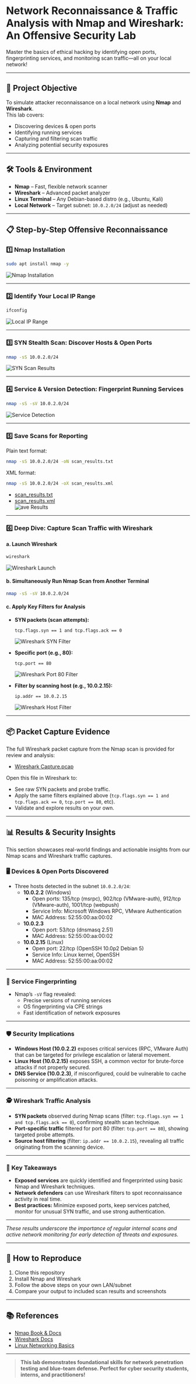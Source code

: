 # Network Reconnaissance & Traffic Analysis with Nmap and Wireshark: An Offensive Security Lab

Master the basics of ethical hacking by identifying open ports, fingerprinting services, and monitoring scan traffic—all on your local network!

---

## 🚀 Project Objective

To simulate attacker reconnaissance on a local network using **Nmap** and **Wireshark**.  
This lab covers:  
- Discovering devices & open ports  
- Identifying running services  
- Capturing and filtering scan traffic  
- Analyzing potential security exposures  

---

## 🛠️ Tools & Environment

- **Nmap** – Fast, flexible network scanner  
- **Wireshark** – Advanced packet analyzer  
- **Linux Terminal** – Any Debian-based distro (e.g., Ubuntu, Kali)  
- **Local Network** – Target subnet: `10.0.2.0/24` (adjust as needed)  

---

## 📋 Step-by-Step Offensive Reconnaissance

### 1️⃣ Nmap Installation
```sh
sudo apt install nmap -y
```
![Nmap Installation](screenshots/install_nmap.png)

---

### 2️⃣ Identify Your Local IP Range
```sh
ifconfig
```
![Local IP Range](screenshots/find_ip.png)

---

### 3️⃣ SYN Stealth Scan: Discover Hosts & Open Ports
```sh
nmap -sS 10.0.2.0/24
```
![SYN Scan Results](screenshots/tcp_syn_scan.png)

---

### 4️⃣ Service & Version Detection: Fingerprint Running Services
```sh
nmap -sS -sV 10.0.2.0/24
```
![Service Detection](screenshots/service_version_scan.png)

---

### 5️⃣ Save Scans for Reporting
Plain text format:
```sh
nmap -sS 10.0.2.0/24 -oN scan_results.txt
```
XML format:
```sh
nmap -sS 10.0.2.0/24 -oX scan_results.xml
```
- [scan_results.txt](scan_results.txt)
- [scan_results.xml](scan_results.xml)
\
![ave Results](screenshots/save_results.png)

---

### 6️⃣ Deep Dive: Capture Scan Traffic with Wireshark

#### a. Launch Wireshark
```sh
wireshark
```
![Wireshark Launch](screenshots/wireshark_open.png)

#### b. Simultaneously Run Nmap Scan from Another Terminal
```sh
nmap -sS -sV 10.0.2.0/24
```

#### c. Apply Key Filters for Analysis

- **SYN packets (scan attempts):**
  ```
  tcp.flags.syn == 1 and tcp.flags.ack == 0
  ```
  ![Wireshark SYN Filter](screenshots/wireshark_filter_syn.png)

- **Specific port (e.g., 80):**
  ```
  tcp.port == 80
  ```
  ![Wireshark Port 80 Filter](screenshots/wireshark_filter_port80.png)

- **Filter by scanning host (e.g., 10.0.2.15):**
  ```
  ip.addr == 10.0.2.15
  ```
  ![Wireshark Host Filter](screenshots/wireshark_filter_host.png)

---

## 📦 Packet Capture Evidence

The full Wireshark packet capture from the Nmap scan is provided for review and analysis:
- [Wireshark Capture.pcap](wireshark_capture.pcap)

Open this file in Wireshark to:
- See raw SYN packets and probe traffic.
- Apply the same filters explained above (`tcp.flags.syn == 1 and tcp.flags.ack == 0`, `tcp.port == 80`, etc).
- Validate and explore results on your own.

---

## 📊 Results & Security Insights

This section showcases real-world findings and actionable insights from our Nmap scans and Wireshark traffic captures.

### 🖥️ Devices & Open Ports Discovered

- Three hosts detected in the subnet `10.0.2.0/24`:
  - **10.0.2.2** (Windows)
    - Open ports: 135/tcp (msrpc), 902/tcp (VMware-auth), 912/tcp (VMware-auth), 1001/tcp (webpush)
    - Service Info: Microsoft Windows RPC, VMware Authentication
    - MAC Address: 52:55:00:aa:00:02
  - **10.0.2.3**
    - Open port: 53/tcp (dnsmasq 2.51)
    - MAC Address: 52:55:00:aa:00:02
  - **10.0.2.15** (Linux)
    - Open port: 22/tcp (OpenSSH 10.0p2 Debian 5)
    - Service Info: Linux kernel, OpenSSH
    - MAC Address: 52:55:00:aa:00:02

---

### 🔎 Service Fingerprinting

- Nmap’s `-sV` flag revealed:
  - Precise versions of running services  
  - OS fingerprinting via CPE strings  
  - Fast identification of network exposures  

---

### 🛡️ Security Implications

- **Windows Host (10.0.2.2)** exposes critical services (RPC, VMware Auth) that can be targeted for privilege escalation or lateral movement.
- **Linux Host (10.0.2.15)** exposes SSH, a common vector for brute-force attacks if not properly secured.
- **DNS Service (10.0.2.3)**, if misconfigured, could be vulnerable to cache poisoning or amplification attacks.

---

### 🕵️ Wireshark Traffic Analysis

- **SYN packets** observed during Nmap scans (filter: `tcp.flags.syn == 1 and tcp.flags.ack == 0`), confirming stealth scan technique.
- **Port-specific traffic** filtered for port 80 (filter: `tcp.port == 80`), showing targeted probe attempts.
- **Source host filtering** (filter: `ip.addr == 10.0.2.15`), revealing all traffic originating from the scanning device.

---

### 📝 Key Takeaways

- **Exposed services** are quickly identified and fingerprinted using basic Nmap and Wireshark techniques.
- **Network defenders** can use Wireshark filters to spot reconnaissance activity in real time.
- **Best practices:** Minimize exposed ports, keep services patched, monitor for unusual SYN traffic, and use strong authentication.

---

*These results underscore the importance of regular internal scans and active network monitoring for early detection of threats and exposures.*

---

## 🔁 How to Reproduce

1. Clone this repository
2. Install Nmap and Wireshark
3. Follow the above steps on your own LAN/subnet
4. Compare your output to included scan results and screenshots

---

## 📚 References

- [Nmap Book & Docs](https://nmap.org/book/man.html)
- [Wireshark Docs](https://www.wireshark.org/docs/)
- [Linux Networking Basics](https://wiki.debian.org/NetworkConfiguration)

---

> **This lab demonstrates foundational skills for network penetration testing and blue-team defense. Perfect for cyber security students, interns, and practitioners!**